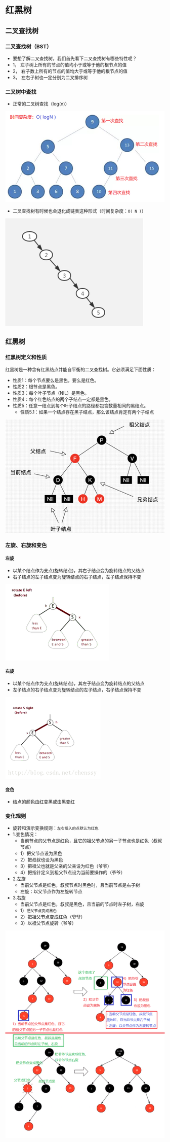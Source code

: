 # 红黑树

## 二叉查找树

### 二叉查找树（BST）

- 要想了解二叉查找树，我们首先看下二叉查找树有哪些特性呢？
- 1， 左子树上所有的节点的值均小于或等于他的根节点的值
- 2， 右子数上所有的节点的值均大于或等于他的根节点的值
- 3， 左右子树也一定分别为二叉排序树

### 二叉树中查找

- 正常的二叉树查找（log(n)）

![img](../images/%E7%BA%A2%E9%BB%91%E6%A0%91.assets/image-20210327112409234.6e61d4ff.png)

- 二叉查找树有时候也会退化成链表这种形式（时间复杂度：`O( N )`）

![img](../images/%E7%BA%A2%E9%BB%91%E6%A0%91.assets/image-20210327112701308.7ca0eee9.png)

## 红黑树

### 红黑树定义和性质

红黑树是一种含有红黑结点并能自平衡的二叉查找树。它必须满足下面性质：

- 性质1：每个节点要么是黑色，要么是红色。
- 性质2：根节点是黑色。
- 性质3：每个叶子节点（NIL）是黑色。
- 性质4：每个红色结点的两个子结点一定都是黑色。
- 性质5：任意一结点到每个叶子结点的路径都包含数量相同的黑结点。
  - 性质5.1：如果一个结点存在黑子结点，那么该结点肯定有两个子结点

![img](../images/%E7%BA%A2%E9%BB%91%E6%A0%91.assets/image-20210327114813795.62719536.png)

### 左旋、右旋和变色

#### 左旋

- 以某个结点作为支点(旋转结点)，其右子结点变为旋转结点的父结点
- 右子结点的左子结点变为旋转结点的右子结点，左子结点保持不变

![img](../images/%E7%BA%A2%E9%BB%91%E6%A0%91.assets/leftx.591b2b8b.gif)

#### 右旋

- 以某个结点作为支点(旋转结点)，其左子结点变为旋转结点的父结点
- 左子结点的右子结点变为旋转结点的左子结点，右子结点保持不变

![img](../images/%E7%BA%A2%E9%BB%91%E6%A0%91.assets/rightx.e438357d.gif)

#### 变色

- 结点的颜色由红变黑或由黑变红

### 变化规则

- 旋转和演示变换规则：`左右插入的点默认为红色`
- 1.变色情况：
  - 当前节点的父节点是红色，且它的祖父节点的另一子节点也是红色（叔叔节点）
  - 1）把父节点设为黑色
  - 2）把叔叔也设为黑色
  - 3）把祖父也就是父亲的父亲设为红色（爷爷）
  - 4）把指针定义到祖父节点设为当前要操作的（爷爷）
- 2.左旋
  - 当前父节点是红色，叔叔节点时黑色时，且当前节点是右子树
  - 左旋：以父节点作为左旋转节点
- 3.右旋
  - 当前父节点是红色，叔叔是黑色，且当前的节点时左子树，右旋
  - 1）`把父节点变成黑色`
  - 2）把祖父节点变成红色（爷爷）
  - 3）以祖父节点旋转（爷爷）

![img](../images/%E7%BA%A2%E9%BB%91%E6%A0%91.assets/image-20210327123140899.3969c4cc.png)